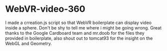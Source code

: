 # WebVR-video-360
I made a crreation.js script so that WebVR boilerplate can display video inside a sphere.
Don't be shy to tell me where i might be going wrong.
Great thanks to the Google Cardboard team and mr.doob for the files they provided in boilerplate,
also shout out to tomcat93 for the insight on the WebGL and Geometry.

